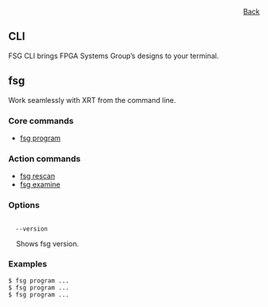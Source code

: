 <div id="readme" class="Box-body readme blob js-code-block-container">
<article class="markdown-body entry-content p-3 p-md-6" itemprop="text">
<p align="right">
<a href="https://github.com/fpgasystems/hacc/blob/main/README.md">Back</a>
</p>

# CLI
FSG CLI brings FPGA Systems Group’s designs to your terminal.

## fsg
Work seamlessly with XRT from the command line.

### Core commands

* [fsg program](./CLI-fsg-program.md) 

### Action commands

* [fsg rescan]()
* [fsg examine]()

### Options
<code>
  --version
</code>
<p>
  &nbsp; &nbsp; Shows fsg version.
</p>

### Examples
```
$ fsg program ...
$ fsg program ...
$ fsg program ...
```